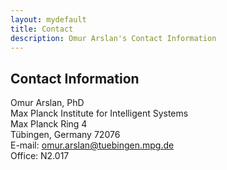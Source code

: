 ```yaml
---
layout: mydefault
title: Contact
description: Omur Arslan's Contact Information
---
```


## Contact Information

Omur Arslan, PhD <br/>
Max Planck Institute for Intelligent Systems <br/>
Max Planck Ring 4 <br/>
Tübingen, Germany 72076 <br/>
E-mail: [omur.arslan@tuebingen.mpg.de](mailto:omur.arslan@tuebingen.mpg.de) <br/>
Office: N2.017
